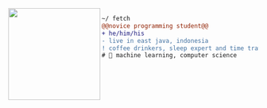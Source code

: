 <img align="left" height="185" src="https://walfiegif.files.wordpress.com/2020/11/out-transparent-21.gif"/>

```diff
~/ fetch
@@novice programming student@@
+ he/him/his
- live in east java, indonesia
! coffee drinkers, sleep expert and time traveler
# 📖 machine learning, computer science
```
